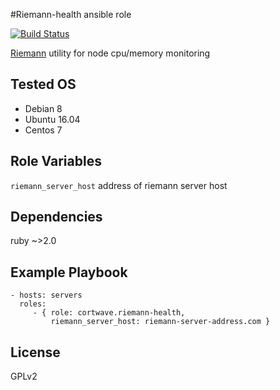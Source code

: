 #Riemann-health ansible role

[![Build Status](https://travis-ci.org/cortwave/riemann-health.svg?branch=master)](https://travis-ci.org/cortwave/riemann-health)

[Riemann](http://riemann.io) utility for node cpu/memory monitoring

Tested OS
--------------

- Debian 8
- Ubuntu 16.04
- Centos 7

Role Variables
--------------

`riemann_server_host` address of riemann server host

Dependencies
----------------

ruby ~>2.0

Example Playbook
----------------

    - hosts: servers
      roles:
         - { role: cortwave.riemann-health, 
             riemann_server_host: riemann-server-address.com }

License
-------

GPLv2
